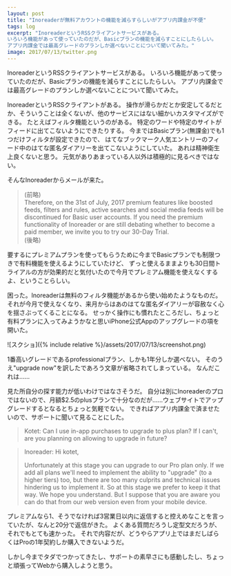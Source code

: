 ```yaml
---
layout: post
title: "Inoreaderが無料アカウントの機能を減らすらしいがアプリ内課金が不便"
tags: log
excerpt: "InoreaderというRSSクライアントサービスがある。
いろいろ機能があって使っていたのだが、Basicプランの機能を減らすことにしたらしい。
アプリ内課金では最高グレードのプランしか選べないことについて聞いてみた。"
image: 2017/07/13/twitter.png
---
```


InoreaderというRSSクライアントサービスがある。
いろいろ機能があって使っていたのだが、Basicプランの機能を減らすことにしたらしい。
アプリ内課金では最高グレードのプランしか選べないことについて聞いてみた。

InoreaderというRSSクライアントがある。
操作が滑らかだとか安定してるだとか、そういうことは全くないが、他のサービスにはない細かいカスタマイズができる。
たとえばフィルタ機能というのがある。
特定のワードや特定のサイトがフィードに出てこないようにできたりする。
今まではBasicプラン(無課金)でも1つだけフィルタが設定できたので、
はてなブックマーク人気エントリーのフィード中のはてな匿名ダイアリーを出てこないようにしていた。
あれは精神衛生上良くないと思う。
元気がありあまっている人以外は積極的に見るべきではない。

そんなInoreaderからメールが来た。

> (前略)  
> Therefore, on the 31st of July, 2017 premium features like boosted feeds,
> filters and rules, active searches and social media feeds will be discontinued 
> for Basic user accounts. If you need the premium functionality of Inoreader
> or are still debating whether to become a paid member, we invite you to try our 30-Day Trial.   
> (後略)

要するにプレミアムプランを使ってもらうために今までBasicプランでも制限つきで有料機能を使えるようにしていたけど、
ずっと使えるままよりも30日間トライアルの方が効果的だと気付いたので今月でプレミアム機能を使えなくするよ、ということらしい。

困った。Inoreaderは無料のフィルタ機能があるから使い始めたようなものだ。
それが今月で使えなくなり、来月からはあのはてな匿名ダイアリーが容赦なく心を揺さぶってくることになる。
せっかく操作にも慣れたところだし、ちょっと有料プランに入ってみようかなと思いiPhone公式Appのアップグレードの項を開いた。

![スクショ]({% include relative %}/assets/2017/07/13/screenshot.png)

1番高いグレードであるprofessionalプラン、しかも1年分しか選べない。
そのうえ"upgrade now"を訳したであろう文章が省略されてしまっている。
なんだこれは……

見た所自分の探す能力が低いわけではなさそうだ。
自分は別にInoreaderのプロではないので、月額$2.5のplusプランで十分なのだが……ウェブサイトでアップグレードするとなるとちょっと気軽でない。
できればアプリ内課金で済ませたいので、サポートに聞いて見ることにした。

> Kotet: Can I use in-app purchases to upgrade to plus plan? If I can't, are you planning on allowing to upgrade in future?

> Inoreader: Hi kotet,
>
> Unfortunately at this stage you can upgrade to our Pro plan only.
> If we add all plans we'll need to implement the ability to "upgrade" (to a higher tiers) too,
> but there are too many culprits and technical issues hindering us to implement it. So at this stage we prefer to keep it that way. 
> We hope you understand. 
> But I suppose that you are aware you can do that from our web version even from your mobile device.

プレミアムなら1、そうでなければ3営業日以内に返信すると控えめなことを言っていたが、なんと20分で返信がきた。
よくある質問だろうし定型文だろうが、それでもとても速かった。
それで内容だが、どうやらアプリ上ではまだしばらくはProの1年契約しか購入できないようだ。

しかし今までタダでつかってきたし、サポートの素早さにも感動したし、ちょっと頑張ってWebから購入しようと思う。
